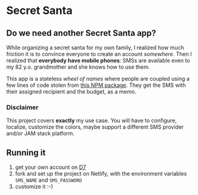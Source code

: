 # Secret Santa

## Do we need another Secret Santa app?

While organizing a secret santa for my own family, I realized how much friction it is to convince everyone to create an account _somewhere_.
Then I realized that **everybody have mobile phones**: SMSs are available even to my 82 y.o. grandmother and she knows how to use them.

This app is a stateless _wheel of names_ where people are coupled using a few lines of code stolen from [this NPM package](https://www.npmjs.com/package/shufflr). They get the SMS with their assigned recipient and the budget, as a memo.

### Disclaimer

This project covers **exactly** my use case. You will have to configure, localize, customize the colors, maybe support a different SMS provider and/or JAM stack platform.

## Running it

1. get your own account on [D7](https://d7networks.com/)
2. fork and set up the project on Netlify, with the environment variables `SMS_NAME` and `SMS_PASSWORD`
3. customize it :-)
